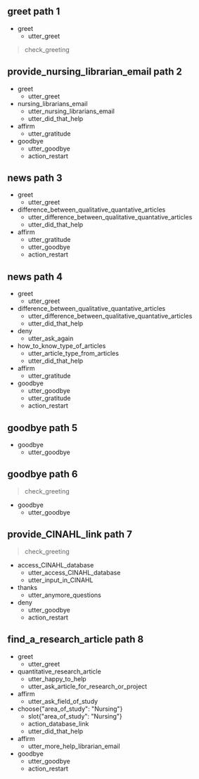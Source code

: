 ## greet path 1
* greet
  - utter_greet
> check_greeting

## provide_nursing_librarian_email path 2
* greet
  - utter_greet
* nursing_librarians_email
  - utter_nursing_librarians_email
  - utter_did_that_help
* affirm
  - utter_gratitude
* goodbye
  - utter_goodbye
  - action_restart

## news path 3
* greet
  - utter_greet
* difference_between_qualitative_quantative_articles
  - utter_difference_between_qualitative_quantative_articles
  - utter_did_that_help
* affirm
  - utter_gratitude
  - utter_goodbye
  - action_restart

## news path 4
* greet
  - utter_greet
* difference_between_qualitative_quantative_articles
  - utter_difference_between_qualitative_quantative_articles
  - utter_did_that_help
* deny
  - utter_ask_again
* how_to_know_type_of_articles
  - utter_article_type_from_articles
  - utter_did_that_help
* affirm
  - utter_gratitude
* goodbye
  - utter_goodbye
  - utter_gratitude
  - action_restart

## goodbye path 5
* goodbye
  - utter_goodbye

## goodbye path 6
> check_greeting
* goodbye
  - utter_goodbye

## provide_CINAHL_link path 7
> check_greeting
* access_CINAHL_database
  - utter_access_CINAHL_database
  - utter_input_in_CINAHL
* thanks
  - utter_anymore_questions
* deny
  - utter_goodbye
  - action_restart

## find_a_research_article path 8
* greet
    - utter_greet
* quantitative_research_article
    - utter_happy_to_help
    - utter_ask_article_for_research_or_project
* affirm
    - utter_ask_field_of_study
* choose{"area_of_study": "Nursing"}
    - slot{"area_of_study": "Nursing"}
    - action_database_link
    - utter_did_that_help
* affirm
    - utter_more_help_librarian_email
* goodbye
    - utter_goodbye
    - action_restart
